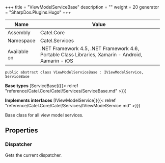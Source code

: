 

+++
title = "ViewModelServiceBase" 
description = ""
weight = 20
generator = "SharpDox.Plugins.Hugo"
+++

Name|Value
---|---
Assembly|Catel.Core
Namespace|Catel.Services
Available on|.NET Framework 4.5, .NET Framework 4.6, Portable Class Libraries, Xamarin - Android, Xamarin - iOS

```
public abstract class ViewModelServiceBase : IViewModelService, ServiceBase
```

**Base types**
[ServiceBase]({{< relref "reference/Catel.Core/Catel/Services/ServiceBase.md" >}})

**Implements interfaces**
[IViewModelService]({{< relref "reference/Catel.Core/Catel/Services/IViewModelService.md" >}})

Base class for all view model services.

## Properties

### Dispatcher

Gets the current dispatcher.

